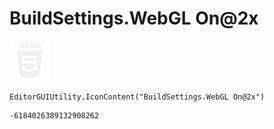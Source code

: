 # BuildSettings.WebGL On@2x
![](/img/BuildSettings.WebGL%20On@2x.png)

``` CSharp
EditorGUIUtility.IconContent("BuildSettings.WebGL On@2x")
```
```
-6184026389132908262
```

